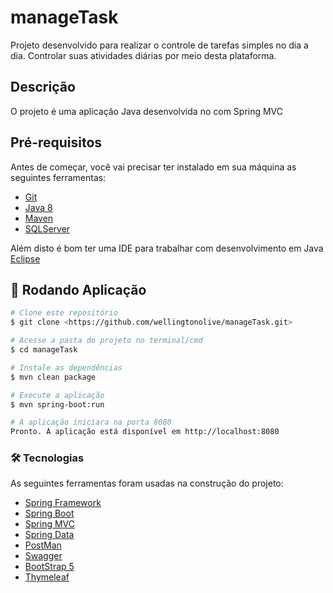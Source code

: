 # manageTask
Projeto desenvolvido para realizar o controle de tarefas simples no dia a dia. Controlar suas atividades diárias por meio desta plataforma.


## Descrição
O projeto é uma aplicação Java desenvolvida no com Spring MVC

## Pré-requisitos

Antes de começar, você vai precisar ter instalado em sua máquina as seguintes ferramentas:
  - [Git](https://git-scm.com) 
  - [Java 8](https://www.java.com/pt-BR/download/ie_manual.jsp?locale=pt_BR)
  - [Maven](https://maven.apache.org/download.cgi)
  - [SQLServer](https://www.microsoft.com/pt-br/sql-server/sql-server-downloads)
  
Além disto é bom ter uma IDE para trabalhar com desenvolvimento em Java [Eclipse](https://www.eclipse.org/downloads/)

## 🎲 Rodando Aplicação

```bash
# Clone este repositório
$ git clone <https://github.com/wellingtonolive/manageTask.git>

# Acesse a pasta do projeto no terminal/cmd
$ cd manageTask

# Instale as dependências
$ mvn clean package

# Execute a aplicação 
$ mvn spring-boot:run

# A aplicação iniciara na porta 8080
Pronto. A aplicação está disponível em http://localhost:8080
```

### 🛠 Tecnologias

As seguintes ferramentas foram usadas na construção do projeto:

- [Spring Framework](https://spring.io/projects/spring-framework)
- [Spring Boot](https://spring.io/projects/spring-boot)
- [Spring MVC](https://docs.spring.io/spring-framework/docs/current/reference/html/web.html#mvc)
- [Spring Data](https://spring.io/projects/spring-data)
- [PostMan](https://www.postman.com/)
- [Swagger](https://swagger.io/)
- [BootStrap 5](https://getbootstrap.com/docs/5.0/getting-started/introduction/)
- [Thymeleaf](https://www.thymeleaf.org/doc/tutorials/3.0/thymeleafspring.html)

